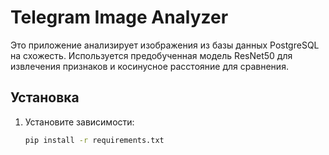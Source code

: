 # Telegram Image Analyzer

Это приложение анализирует изображения из базы данных PostgreSQL на схожесть. 
Используется предобученная модель ResNet50 для извлечения признаков и косинусное расстояние для сравнения.

## Установка

1. Установите зависимости:
   ```bash
   pip install -r requirements.txt